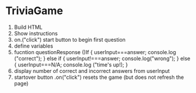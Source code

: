 # TriviaGame
1. Build HTML
2. Show instructions
3. on.("click") start button to begin first question
4. define variables
5. fucntion questionResponse ()If {
    userInput===answer;
    console.log ("correct");
}
else if {
    userInput!===answer;
    console.log("wrong");
}
else {
    userInput===N/A;
    console.log ("time's up!);
}
6. display number of correct and incorrect answers from userInput
7. startover button .on("click") resets the game (but does not refresh the page)